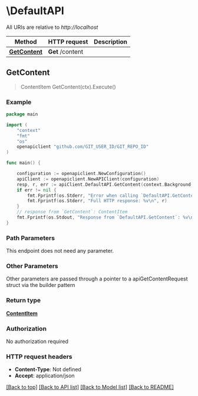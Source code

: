 # \DefaultAPI

All URIs are relative to *http://localhost*

Method | HTTP request | Description
------------- | ------------- | -------------
[**GetContent**](DefaultAPI.md#GetContent) | **Get** /content | 



## GetContent

> ContentItem GetContent(ctx).Execute()



### Example

```go
package main

import (
	"context"
	"fmt"
	"os"
	openapiclient "github.com/GIT_USER_ID/GIT_REPO_ID"
)

func main() {

	configuration := openapiclient.NewConfiguration()
	apiClient := openapiclient.NewAPIClient(configuration)
	resp, r, err := apiClient.DefaultAPI.GetContent(context.Background()).Execute()
	if err != nil {
		fmt.Fprintf(os.Stderr, "Error when calling `DefaultAPI.GetContent``: %v\n", err)
		fmt.Fprintf(os.Stderr, "Full HTTP response: %v\n", r)
	}
	// response from `GetContent`: ContentItem
	fmt.Fprintf(os.Stdout, "Response from `DefaultAPI.GetContent`: %v\n", resp)
}
```

### Path Parameters

This endpoint does not need any parameter.

### Other Parameters

Other parameters are passed through a pointer to a apiGetContentRequest struct via the builder pattern


### Return type

[**ContentItem**](ContentItem.md)

### Authorization

No authorization required

### HTTP request headers

- **Content-Type**: Not defined
- **Accept**: application/json

[[Back to top]](#) [[Back to API list]](../README.md#documentation-for-api-endpoints)
[[Back to Model list]](../README.md#documentation-for-models)
[[Back to README]](../README.md)

